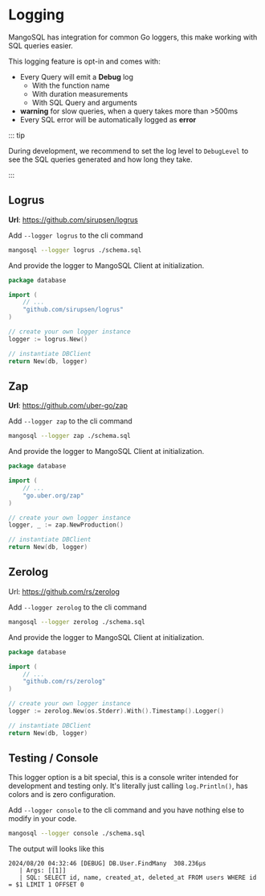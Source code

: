 # Logging

MangoSQL has integration for common Go loggers, this make working with SQL queries easier.

This logging feature is opt-in and comes with:
* Every Query will emit a **Debug** log
  * With the function name
  * With duration measurements
  * With SQL Query and arguments
* **warning** for slow queries, when a query takes more than >500ms
* Every SQL error will be automatically logged as **error**

::: tip

During development, we recommend to set the log level to `DebugLevel` to see the SQL queries generated and how long they take.

:::

## Logrus

**Url**: https://github.com/sirupsen/logrus

Add `--logger logrus` to the cli command

```sh
mangosql --logger logrus ./schema.sql
```

And provide the logger to MangoSQL Client at initialization.

```go
package database

import (
    // ...
    "github.com/sirupsen/logrus"
)

// create your own logger instance
logger := logrus.New()

// instantiate DBClient
return New(db, logger)
```

## Zap

**Url**: https://github.com/uber-go/zap

Add `--logger zap` to the cli command

```sh
mangosql --logger zap ./schema.sql
```

And provide the logger to MangoSQL Client at initialization.

```go
package database

import (
    // ...
    "go.uber.org/zap"
)

// create your own logger instance
logger, _ := zap.NewProduction()

// instantiate DBClient
return New(db, logger)
```

## Zerolog

Url: https://github.com/rs/zerolog

Add `--logger zerolog` to the cli command

```sh
mangosql --logger zerolog ./schema.sql
```

And provide the logger to MangoSQL Client at initialization.

```go
package database

import (
    // ...
    "github.com/rs/zerolog"
)

// create your own logger instance
logger := zerolog.New(os.Stderr).With().Timestamp().Logger()

// instantiate DBClient
return New(db, logger)
```

## Testing / Console

This logger option is a bit special, this is a console writer intended for development and testing only.
It's literally just calling `log.Println()`, has colors and is zero configuration.

Add `--logger console` to the cli command and you have nothing else to modify in your code.

```sh
mangosql --logger console ./schema.sql
```

The output will looks like this
```logs
2024/08/20 04:32:46 [DEBUG] DB.User.FindMany  308.236µs
   | Args: [[1]]
   | SQL: SELECT id, name, created_at, deleted_at FROM users WHERE id = $1 LIMIT 1 OFFSET 0
```